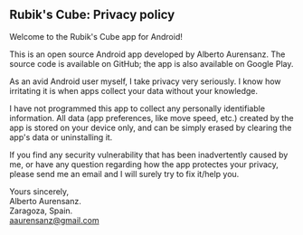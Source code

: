 ## Rubik's Cube: Privacy policy

Welcome to the Rubik's Cube app for Android!

This is an open source Android app developed by Alberto Aurensanz. The source code is available on GitHub; the app is also available on Google Play.

As an avid Android user myself, I take privacy very seriously.
I know how irritating it is when apps collect your data without your knowledge.

I have not programmed this app to collect any personally identifiable information. All data (app preferences, like move speed, etc.) created by the app is stored on your device only, and can be simply erased by clearing the app's data or uninstalling it.

If you find any security vulnerability that has been inadvertently caused by me, or have any question regarding how the app protectes your privacy, please send me an email and I will surely try to fix it/help you.

Yours sincerely,  
Alberto Aurensanz.  
Zaragoza, Spain.  
aaurensanz@gmail.com
